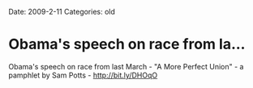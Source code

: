 Date: 2009-2-11
Categories: old

# Obama's speech on race from la...

Obama's speech on race from last March - "A More Perfect Union" - a pamphlet by Sam Potts - <a href="http://bit.ly/DHOqO" rel="nofollow">http://bit.ly/DHOqO</a>
